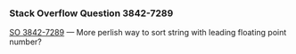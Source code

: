 ### Stack Overflow Question 3842-7289

[SO 3842-7289](https://stackoverflow.com/q/38427289) &mdash;
More perlish way to sort string with leading floating point number?
